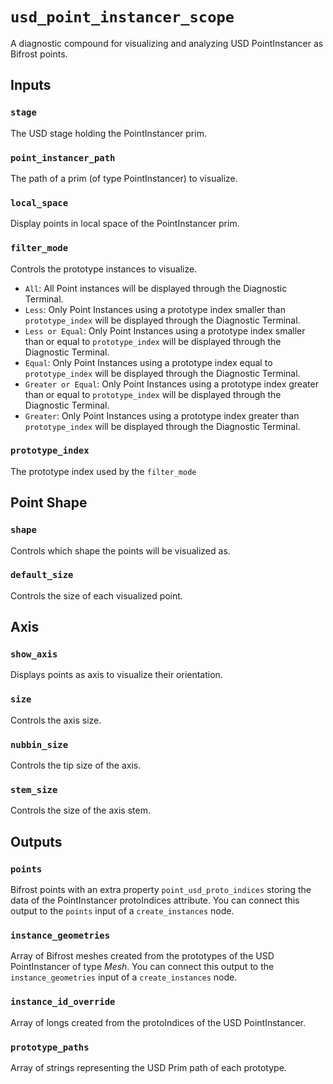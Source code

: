 # `usd_point_instancer_scope`

A diagnostic compound for visualizing and analyzing USD PointInstancer as Bifrost points.

## Inputs

### `stage`

The USD stage holding the PointInstancer prim.

### `point_instancer_path`

The path of a prim (of type PointInstancer) to visualize.

### `local_space`

Display points in local space of the PointInstancer prim.

### `filter_mode`

Controls the prototype instances to visualize.
- `All`: All Point instances will be displayed through the Diagnostic Terminal.
- `Less`: Only Point Instances using a prototype index smaller than `prototype_index` will be displayed through the Diagnostic Terminal.
- `Less or Equal`: Only Point Instances using a prototype index smaller than or equal to `prototype_index` will be displayed through the Diagnostic Terminal.
- `Equal`: Only Point Instances using a prototype index equal to `prototype_index` will be displayed through the Diagnostic Terminal.
- `Greater or Equal`: Only Point Instances using a prototype index greater than or equal to `prototype_index` will be displayed through the Diagnostic Terminal.
- `Greater`: Only Point Instances using a prototype index greater than `prototype_index` will be displayed through the Diagnostic Terminal.

### `prototype_index`

The prototype index used by the `filter_mode`

## Point Shape

### `shape`

Controls which shape the points will be visualized as.

### `default_size`

Controls the size of each visualized point.

## Axis

### `show_axis`

Displays points as axis to visualize their orientation.

### `size`

Controls the axis size.

### `nubbin_size`

Controls the tip size of the axis.

### `stem_size`

Controls the size of the axis stem.

## Outputs

### `points`

Bifrost points with an extra property `point_usd_proto_indices` storing the data of the PointInstancer protoIndices attribute.
You can connect this output to the `points` input of a `create_instances` node.

### `instance_geometries`

Array of Bifrost meshes created from the prototypes of the USD PointInstancer of type *Mesh*.
You can connect this output to the `instance_geometries` input of a `create_instances` node.

### `instance_id_override`

Array of longs created from the protoIndices of the USD PointInstancer.

### `prototype_paths`

Array of strings representing the USD Prim path of each prototype.